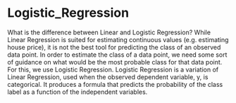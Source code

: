 # Logistic_Regression
What is the difference between Linear and Logistic Regression?
While Linear Regression is suited for estimating continuous values (e.g. estimating house price), it is not the best tool for predicting the class of an observed data point. In order to estimate the class of a data point, we need some sort of guidance on what would be the most probable class for that data point. For this, we use Logistic Regression.
Logistic Regression is a variation of Linear Regression, used when the observed dependent variable, y, is categorical. It produces a formula that predicts the probability of the class label as a function of the independent variables.
